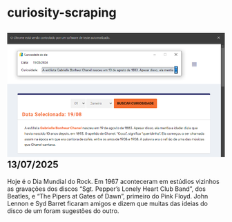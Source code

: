 # curiosity-scraping
![Budget](./execucao.png)
13/07/2025
-
Hoje é o Dia Mundial do Rock. Em 1967 aconteceram em estúdios vizinhos as gravações dos discos “Sgt. Pepper’s Lonely Heart Club Band”, dos Beatles, e “The Pipers at Gates of Dawn”, primeiro do Pink Floyd. John Lennon e Syd Barret ficaram amigos e dizem que muitas das ideias do disco de um foram sugestões do outro.
